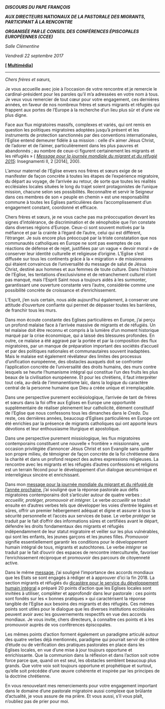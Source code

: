 ***DISCOURS DU PAPE FRANÇOIS***

***AUX DIRECTEURS NATIONAUX DE LA PASTORALE DES MIGRANTS, PARTICIPANT À LA RENCONTRE***

***ORGANISÉE PAR LE CONSEIL DES CONFÉRENCES ÉPISCOPALES EUROPÉENNES (CCEE)***

*Salle Clémentine*

*Vendredi 22 septembre 2017*

**[ [Multimédia](http://w2.vatican.va/content/francesco/fr/events/event.dir.html/content/vaticanevents/fr/2017/9/22/direttorinazionali-migrazioni.html)]**

* * *

*Chers frères et sœurs,*

Je vous accueille avec joie à l’occasion de votre rencontre et je remercie le cardinal-président pour les paroles qu’il m’a adressées en votre nom à tous. Je veux vous remercier de tout cœur pour votre engagement, ces dernières années, en faveur de nos nombreux frères et sœurs migrants et réfugiés qui frappent aux portes de l’Europe à la recherche d’un lieu plus sûr et d’une vie plus digne.

Face aux flux migratoires massifs, complexes et variés, qui ont remis en question les politiques migratoires adoptées jusqu’à présent et les instruments de protection sanctionnés par des conventions internationales, l’Eglise entend demeurer fidèle à sa mission : celle d’« aimer Jésus Christ, de l’adorer et de l’aimer, particulièrement dans les plus pauvres et abandonnés ; au nombre de ceux-ci figurent certainement les migrants et les réfugiés » ( *[Message pour la journée mondiale du migrant et du réfugié 2015](http://w2.vatican.va/content/francesco/fr/messages/migration/documents/papa-francesco_20140903_world-migrants-day-2015.html)*: Insegnamenti II, 2 [2014], 200).

L’amour maternel de l’Eglise envers nos frères et sœurs exige de se manifester de façon concrète à toutes les étapes de l’expérience migratoire, du départ au voyage, de l’arrivée au retour, de sorte que toutes les réalités ecclésiales locales situées le long du trajet soient protagonistes de l’unique mission, chacune selon ses possibilités. Reconnaître et servir le Seigneur dans ces membres de son « peuple en chemin » est une responsabilité commune à toutes les Eglises particulières dans l’accomplissement d’un engagement constant, coordonné et efficace.

Chers frères et sœurs, je ne vous cache pas ma préoccupation devant les signes d’intolérance, de discrimination et de xénophobie que l’on constate dans diverses régions d’Europe. Ceux-ci sont souvent motivés par la méfiance et par la crainte à l’égard de l’autre, celui qui est différent, l’étranger. Je suis encore plus préoccupé par la triste constatation que nos communautés catholiques en Europe ne sont pas exemptes de ces réactions de défense et de rejet, justifiées par un vague « devoir moral » de conserver leur identité culturelle et religieuse d’origine. L’Eglise s’est diffusée sur tous les continents grâce à la « migration » de missionnaires qui étaient convaincus de l’universalité du message de salut de Jésus Christ, destiné aux hommes et aux femmes de toute culture. Dans l’histoire de l’Eglise, les tentations d’exclusivisme et de retranchement culturel n’ont pas manqué, mais l’Esprit Saint nous a toujours aidés à les surmonter, garantissant une ouverture constante vers l’autre, considérée comme une possibilité concrète de croissance et d’enrichissement.

L’Esprit, j’en suis certain, nous aide aujourd’hui également, à conserver une attitude d’ouverture confiante qui permet de dépasser toutes les barrières, de franchir tous les murs.

Dans mon écoute constante des Eglises particulières en Europe, j’ai perçu un profond malaise face à l’arrivée massive de migrants et de réfugiés. Un tel malaise doit être reconnu et compris à la lumière d’un moment historique marqué par la crise économique, qui a laissé des blessures profondes. En outre, ce malaise a été aggravé par la portée et par la composition des flux migratoires, par un manque de préparation important des sociétés d’accueil et par des politiques nationales et communautaires souvent inadaptées. Mais le malaise est également révélateur des limites des processus d’unification européenne, des obstacles auxquels doit se confronter l’application concrète de l’universalité des droits humains, des murs contre lesquels se heurte l’humanisme intégral qui constitue l’un des fruits les plus beaux de la civilisation européenne. Et pour les chrétiens, il faut interpréter tout cela, au-delà de l’immanentisme laïc, dans la logique du caractère central de la personne humaine que Dieu a créée unique et irremplaçable.

Dans une perspective purement ecclésiologique, l’arrivée de tant de frères et sœurs dans la foi offre aux Eglises en Europe une opportunité supplémentaire de réaliser pleinement leur catholicité, élément constitutif de l’Eglise que nous confessons tous les dimanches dans le *Credo.* Du reste, ces dernières années, beaucoup d’Eglises particulières en Europe ont été enrichies par la présence de migrants catholiques qui ont apporté leurs dévotions et leur enthousiasme liturgique et apostolique.

Dans une perspective purement missiologique, les flux migratoires contemporains constituent une nouvelle « frontière » missionnaire, une occasion privilégiée d’annoncer Jésus Christ et son Evangile sans quitter son propre milieu, de témoigner de façon concrète de la foi chrétienne dans la charité et dans un profond respect des autres expressions religieuses. La rencontre avec les migrants et les réfugiés d’autres confessions et religions est un terrain fécond pour le développement d’un dialogue œcuménique et interreligieux sincère et enrichissant.

Dans mon [message pour la journée mondiale du migrant et du réfugié de l’année prochaine](http://w2.vatican.va/content/francesco/fr/messages/migration/documents/papa-francesco_20170815_world-migrants-day-2018.html), j’ai souligné que la réponse pastorale aux défis migratoires contemporains doit s’articuler autour de quatre verbes : *accueillir, protéger, promouvoir et intégrer.* Le verbe *accueillir* se traduit ensuite en d’autres verbes tels que développer les voies d’entrée légales et sûres, offrir un premier hébergement adéquat et digne et assurer à tous la sécurité personnelle et l’accès aux services de base. Le verbe *protéger* se traduit par le fait d’offrir des informations sûres et certifiées avant le départ, défendre les droits fondamentaux des migrants et réfugiés indépendamment de leur statut migratoire et veiller sur les plus vulnérables, qui sont les enfants, les jeunes garçons et les jeunes filles. *Promouvoir* signifie essentiellement garantir les conditions pour le développement humain intégral de tous, migrants et autochtones. Le verbe *intégrer* se traduit par le fait d’ouvrir des espaces de rencontre interculturelle, favoriser l’enrichissement réciproque et promouvoir des parcours de citoyenneté active.

Dans le même [message](http://w2.vatican.va/content/francesco/fr/messages/migration/documents/papa-francesco_20170815_world-migrants-day-2018.html), j’ai souligné l’importance des accords mondiaux que les Etats se sont engagés à rédiger et à approuver d’ici la fin 2018. La section migrants et réfugiés du [dicastère pour le service du développement humain intégral](http://www.vatican.va/roman_curia/index_fr.htm) a préparé 20 points d’action que les Eglises locales sont invitées à utiliser, compléter et approfondir dans leur pastorale : ces points sont fondés sur les « bonnes pratiques » qui caractérisent la réponse tangible de l’Eglise aux besoins des migrants et des réfugiés. Ces mêmes points sont utiles pour le dialogue que les diverses institutions ecclésiales peuvent avoir avec les gouvernements respectifs en vue des accords mondiaux. Je vous invite, chers directeurs, à connaître ces points et à les promouvoir auprès de vos conférences épiscopales.

Les mêmes points d’action forment également un paradigme articulé autour des quatre verbes déjà mentionnés, paradigme qui pourrait servir de critère d’étude ou de vérification des pratiques pastorales en place dans les Eglises locales, en vue d’une mise à jour toujours opportune et enrichissante. Que la communion dans la réflexion et dans l’action soit votre force parce que, quand on est seul, les obstacles semblent beaucoup plus grands. Que votre voix soit toujours opportune et prophétique et surtout, qu’elle soit précédée d’une œuvre cohérente et inspirée par les principes de la doctrine chrétienne.

En vous renouvelant mes remerciements pour votre engagement important dans le domaine d’une pastorale migratoire aussi complexe que brûlante d’actualité, je vous assure de ma prière. Et vous aussi, s’il vous plaît, n’oubliez pas de prier pour moi.